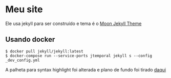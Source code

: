 # Meu site

Ele usa jekyll para ser construído e tema é o [Moon Jekyll Theme](https://taylantatli.github.io/Moon)

## Usando docker

``` console
$ docker pull jekyll/jekyll:latest
$ docker-compose run --service-ports jtemporal jekyll s --config _dev_config.yml
```

A palheta para syntax highlight foi alterada e plano de fundo foi tirado [daqui](https://www.colorcodehex.com/color-scheme/1000002.html)
